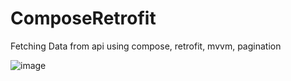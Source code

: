 # ComposeRetrofit
Fetching Data from api using compose, retrofit, mvvm, pagination


![image](https://github.com/epegasus/ComposeRetrofit/assets/100923337/e6caf15c-2f03-49d1-aec9-a7cc7be38de9)
